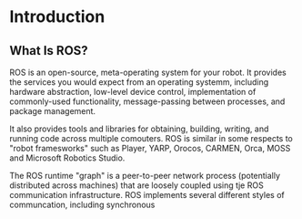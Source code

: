 # Introduction

## What Is ROS?

ROS is an open-source, meta-operating system for your robot. It provides the services you would 
expect from an operating systemm, including hardware abstraction, low-level device control, 
implementation of commonly-used functionality, message-passing between processes, and package 
management.    

It also provides tools and libraries for obtaining, building, writing, and running code across 
multiple comouters. ROS is similar in some respects to "robot framesworks" such as Player, YARP, 
Orocos, CARMEN, Orca, MOSS and Microsoft Robotics Studio.   

The ROS runtime "graph" is a peer-to-peer network process (potentially distributed across 
machines) that are loosely coupled using tje ROS communication infrastructure. ROS implements 
several different styles of communcation, including synchronous 
